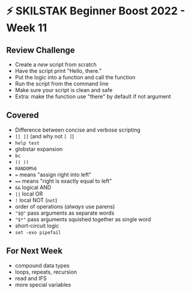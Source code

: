 # ⚡ SKILSTAK Beginner Boost 2022 - Week 11

## Review Challenge

* Create a *new* script from scratch
* Have the script print "Hello, there."
* Put the logic into a function and call the function
* Run the script from the command line
* Make sure your script is clean and safe
* Extra: make the function use "there" by default if not argument

## Covered

* Difference between concise and verbose scripting
* `[[ ]]` (and why not `[ ]`)
* `help test`
* globstar expansion
* `bc`
* `(( ))`
* `RANDOM%6`
* `=` means "assign right into left"
* `==` means "right is exactly equal to left"
* `&&` logical AND
* `||` local OR
* `!` local NOT (`not`)
* order of operations (*always* use parens)
* `"$@"` pass arguments as separate words
* `"$*"` pass arguments squished together as single word
* short-circuit logic
* `set -exo pipefail`

## For Next Week

* compound data types
* loops, repeats, recursion
* read and IFS
* more special variables

